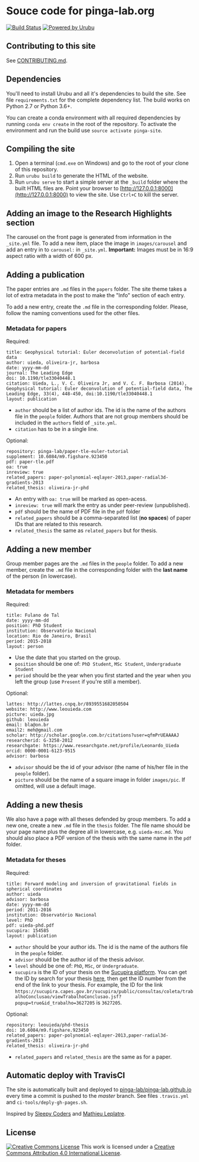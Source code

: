 # Souce code for pinga-lab.org

[![Build Status](https://img.shields.io/travis/pinga-lab/website/master.svg?style=flat-square)](https://travis-ci.org/pinga-lab/website)
[![Powered by Urubu](https://img.shields.io/badge/powered_by-urubu-blue.svg?style=flat-square)](http://urubu.jandecaluwe.com/)


## Contributing to this site

See [CONTRIBUTING.md](https://github.com/pinga-lab/website/blob/master/CONTRIBUTING.md).


## Dependencies

You'll need to install Urubu and all it's dependencies to build the site. See
file `requirements.txt` for the complete dependency list. The build works on
Python 2.7 or Python 3.6+.

You can create a conda environment with all required dependencies by running
`conda env create` in the root of the repository. To activate the environment
and run the build use `source activate pinga-site`.


## Compiling the site

1. Open a terminal (`cmd.exe` on Windows) and go to the root of your clone of this
repository.
2. Run `urubu build` to generate the HTML of the website.
3. Run `urubu serve` to start a simple server at the `_build` folder where the
   built HTML files are.  Point your browser to
   [http://127.0.0.1:8000](http://127.0.0.1:8000) to view the site.
   Use `Ctrl+C` to kill the server.

## Adding an image to the Research Highlights section

The carousel on the front page is generated from information in the `_site.yml` file. To
add a new item, place the image in `images/carousel` and add an entry in to `carousel:`
in `_site.yml`. **Important:** Images must be in 16:9 aspect ratio with a width of 600
px.

## Adding a publication

The paper entries are `.md` files in the `papers` folder.
The site theme takes a lot of extra metadata in the post to make the "Info"
section of each entry.

To add a new entry, create the `.md` file in the corresponding folder.
Please, follow the naming conventions used for the other files.

### Metadata for papers

Required:

    title: Geophysical tutorial: Euler deconvolution of potential-field data
    author: uieda, oliveira-jr, barbosa
    date: yyyy-mm-dd
    journal: The Leading Edge
    doi: 10.1190/tle33040448.1
    citation: Uieda, L., V. C. Oliveira Jr, and V. C. F. Barbosa (2014), Geophysical tutorial: Euler deconvolution of potential-field data, The Leading Edge, 33(4), 448-450, doi:10.1190/tle33040448.1
    layout: publication

* `author` should be a list of author ids. The id is the name of the authors
  file in the `people` folder. Authors that are not group members should be
  included in the `authors` field of `_site.yml`.
* `citation` has to be in a single line.

Optional:

    repository: pinga-lab/paper-tle-euler-tutorial
    supplement: 10.6084/m9.figshare.923450
    pdf: paper-tle.pdf
    oa: true
    inreview: true
    related_papers: paper-polynomial-eqlayer-2013,paper-radial3d-gradients-2013
    related_thesis: oliveira-jr-phd

* An entry with `oa: true` will be marked as open-acess.
* `inreview: true` will mark the entry as under peer-review (unpublished).
* `pdf` should be the name of PDF file in the `pdf` folder
* `related_papers` should be a comma-separated list (**no spaces**) of paper
  IDs that are related to this research.
* `related_thesis` the same as `related_papers` but for thesis.


## Adding a new member

Group member pages are the `.md` files in the `people` folder.
To add a new member, create the `.md` file in the corresponding folder with the
**last name** of the person (in lowercase).

### Metadata for members

Required:

    title: Fulano de Tal
    date: yyyy-mm-dd
    position: PhD Student
    institution: Observatório Nacional
    location: Rio de Janeiro, Brasil
    period: 2015-2018
    layout: person

* Use the date that you started on the group.
* `position` should be one of: `PhD Student`, `MSc Student`, `Undergraduate
  Student`
* `period` should be the year when you first started and the year when you left
  the group (use `Present` if you're still a member).

Optional:

    lattes: http://lattes.cnpq.br/8939551682050504
    website: http://www.leouieda.com
    picture: uieda.jpg
    github: leouieda
    email: bla@on.br
    email2: meh@gmail.com
    scholar: http://scholar.google.com.br/citations?user=qfmPrUEAAAAJ
    researcherid: G-3258-2012
    researchgate: https://www.researchgate.net/profile/Leonardo_Uieda
    orcid: 0000-0001-6123-9515
    advisor: barbosa

* `advisor` should be the id of your advisor (the name of his/her file in the
  `people` folder).
* `picture` should be the name of a square image in folder `images/pic`. If
  omitted, will use a default image.


## Adding a new thesis

We also have a page with all theses defended by group members.
To add a new one, create a new `.md` file in the `thesis` folder. The file name
should be your page name plus the degree all in lowercase, e.g. `uieda-msc.md`.
You should also place a PDF version of the thesis with the same name in the
`pdf` folder.

### Metadata for theses

Required:

    title: Forward modeling and inversion of gravitational fields in spherical coordinates
    author: uieda
    advisor: barbosa
    date: yyyy-mm-dd
    period: 2011-2016
    institution: Observatório Nacional
    level: PhD
    pdf: uieda-phd.pdf
    sucupira: 154585
    layout: publication

* `author` should be your author ids. The id is the name of the authors
  file in the `people` folder.
* `advisor` should be the author id of the thesis advisor.
* `level` should be one of: `PhD`, `MSc`, or `Undergraduate`.
* `sucupira` is the ID of your thesis on the [Sucupira
  platform](https://sucupira.capes.gov.br). You can get the ID by search for
  your thesis [here](https://sucupira.capes.gov.br/sucupira/public/consultas/coleta/trabalhoConclusao/listaTrabalhoConclusao.jsf),
  then get the ID number from the end of the link to your thesis. For example,
  the ID for the link
  `https://sucupira.capes.gov.br/sucupira/public/consultas/coleta/trabalhoConclusao/viewTrabalhoConclusao.jsf?popup=true&id_trabalho=3627205`
  is `3627205`.

Optional:

    repository: leouieda/phd-thesis
    doi: 10.6084/m9.figshare.923450
    related_papers: paper-polynomial-eqlayer-2013,paper-radial3d-gradients-2013
    related_thesis: oliveira-jr-phd

* `related_papers` and `related_thesis` are the same as for a paper.

## Automatic deploy with TravisCI

The site is automatically built and deployed to
[pinga-lab/pinga-lab.github.io](https://github.com/pinga-lab/pinga-lab.github.io)
every time a commit is pushed to the *master* branch.
See files `.travis.yml` and `ci-tools/deply-gh-pages.sh`.

Inspired by
[Sleepy Coders](http://sleepycoders.blogspot.com.au/2013/03/sharing-travis-ci-generated-files.html)
and
[Mathieu Leplatre](http://blog.mathieu-leplatre.info/publish-your-pelican-blog-on-github-pages-via-travis-ci.html).

## License

[![Creative Commons
License](https://i.creativecommons.org/l/by/4.0/88x31.png)](http://creativecommons.org/licenses/by/4.0/)
This work is licensed under a
[Creative Commons Attribution 4.0 International
License](http://creativecommons.org/licenses/by/4.0/).
